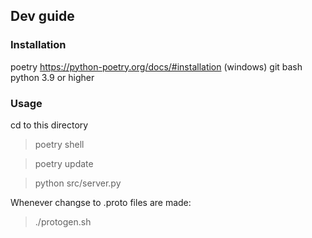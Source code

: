 ## Dev guide

### Installation
poetry https://python-poetry.org/docs/#installation
(windows) git bash 
python 3.9 or higher

### Usage
cd to this directory
> poetry shell

> poetry update

> python src/server.py

Whenever changse to .proto files are made:
> ./protogen.sh
